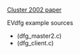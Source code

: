 [Cluster 2002 paper](cluster02-reprint.pdf)

EVdfg example sources
* (dfg_master2.c)
* (dfg_client.c)
